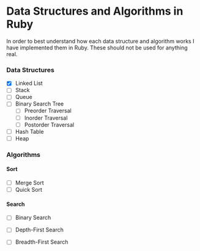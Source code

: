# Data Structures and Algorithms in Ruby

In order to best understand how each data structure and algorithm works I have implemented them in Ruby. These should not be used for anything real.

### Data Structures
- [x] Linked List
- [ ] Stack
- [ ] Queue
- [ ] Binary Search Tree
  - [ ] Preorder Traversal
  - [ ] Inorder Traversal
  - [ ] Postorder Traversal
- [ ] Hash Table
- [ ] Heap

### Algorithms

#### Sort
- [ ] Merge Sort
- [ ] Quick Sort

#### Search
- [ ] Binary Search
- [ ] Depth-First Search
- [ ] Breadth-First Search


